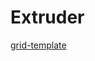 # Extruder

<script>
new Vue({
  el: ".grid",
  data: {
    items: [
        {
            title: "BL-Touch Rapido UHF Hotend bracket",
            image: "../images/BL_Touch_Rapido_Hotend_UHF_Bracket.png",
            description: `Mounting bracket for the BL-Touch when used on a Rapido UHF hotend.
                        <br/><br/>- Adds a lip on the top that prevents the support from rotating.
                        <br/>- Uses nuts for all screw holes instead of screwing into the plastic
                        <br/><br/>Requires:
                        <br/>- 3x M3 nuts
                        <br/>- Main mounting screw: M3x(~35mm long screw)
                        <br/>- BL-Touch screws: 2x M3x8mm screw`,
            download: "../cad/BL_Touch_Rapido_Hotend_UHF_Bracket.step",
            credits: [{name: "MirageC"}]
        },
    ]
  }
})
</script>

[grid-template](../templates/grid-template.md ':include')